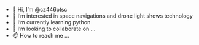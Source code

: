 - 👋 Hi, I’m @cz446ptsc
- 👀 I’m interested in space navigations and drone light shows technology
- 🌱 I’m currently learning python
- 💞️ I’m looking to collaborate on ...
- 📫 How to reach me ...

<!---
cz446ptsc/cz446ptsc is a ✨ special ✨ repository because its `README.md` (this file) appears on your GitHub profile.
You can click the Preview link to take a look at your changes.
--->
